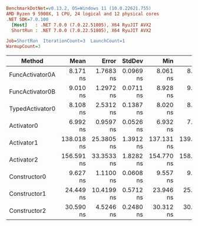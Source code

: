 ``` ini

BenchmarkDotNet=v0.13.2, OS=Windows 11 (10.0.22621.755)
AMD Ryzen 9 5900X, 1 CPU, 24 logical and 12 physical cores
.NET SDK=7.0.100
  [Host]   : .NET 7.0.0 (7.0.22.51805), X64 RyuJIT AVX2
  ShortRun : .NET 7.0.0 (7.0.22.51805), X64 RyuJIT AVX2

Job=ShortRun  IterationCount=3  LaunchCount=1  
WarmupCount=3  

```
|          Method |       Mean |      Error |    StdDev |        Min |        Max |        P90 |   Gen0 | Allocated |
|---------------- |-----------:|-----------:|----------:|-----------:|-----------:|-----------:|-------:|----------:|
| FuncActivator0A |   8.171 ns |  1.7683 ns | 0.0969 ns |   8.061 ns |   8.245 ns |   8.237 ns | 0.0014 |      24 B |
| FuncActivator0B |   9.010 ns |  1.2972 ns | 0.0711 ns |   8.928 ns |   9.054 ns |   9.053 ns | 0.0014 |      24 B |
| TypedActivator0 |   8.108 ns |  2.5312 ns | 0.1387 ns |   8.020 ns |   8.268 ns |   8.222 ns | 0.0014 |      24 B |
|      Activator0 |   6.992 ns |  0.9597 ns | 0.0526 ns |   6.932 ns |   7.032 ns |   7.028 ns | 0.0014 |      24 B |
|      Activator1 | 138.018 ns | 25.3805 ns | 1.3912 ns | 137.131 ns | 139.621 ns | 139.157 ns | 0.0181 |     304 B |
|      Activator2 | 156.591 ns | 33.3533 ns | 1.8282 ns | 154.770 ns | 158.426 ns | 158.056 ns | 0.0196 |     328 B |
|    Constructor0 |   9.627 ns |  1.1100 ns | 0.0608 ns |   9.557 ns |   9.666 ns |   9.664 ns | 0.0014 |      24 B |
|    Constructor1 |  24.449 ns | 10.4199 ns | 0.5712 ns |  23.946 ns |  25.070 ns |  24.922 ns | 0.0048 |      80 B |
|    Constructor2 |  30.590 ns |  4.5246 ns | 0.2480 ns |  30.312 ns |  30.789 ns |  30.765 ns | 0.0052 |      88 B |
